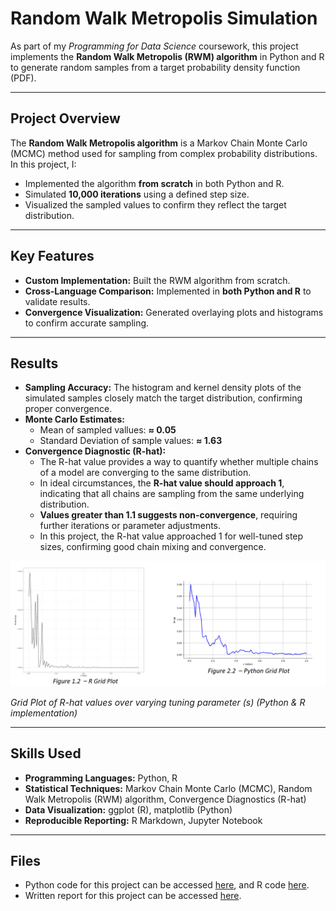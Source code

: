 # Random Walk Metropolis Simulation

As part of my *Programming for Data Science* coursework, this project implements the **Random Walk Metropolis (RWM) algorithm** in Python and R to generate random samples from a target probability density function (PDF).

---

## Project Overview
The **Random Walk Metropolis algorithm** is a Markov Chain Monte Carlo (MCMC) method used for sampling from complex probability distributions.
In this project, I:
- Implemented the algorithm **from scratch** in both Python and R.
- Simulated **10,000 iterations** using a defined step size.
- Visualized the sampled values to confirm they reflect the target distribution.

---

## Key Features
- **Custom Implementation:** Built the RWM algorithm from scratch.
- **Cross-Language Comparison:** Implemented in **both Python and R** to validate results.
- **Convergence Visualization:** Generated overlaying plots and histograms to confirm accurate sampling.

---

## Results
- **Sampling Accuracy:** The histogram and kernel density plots of the simulated samples closely match the target distribution, confirming proper convergence.
- **Monte Carlo Estimates:**
  - Mean of sampled vallues: **≈ 0.05**
  - Standard Deviation of sample values: **≈ 1.63**
- **Convergence Diagnostic (R-hat):**
  - The R-hat value provides a way to quantify whether multiple chains of a model are converging to the same distribution.
  - In ideal circumstances, the **R-hat value should approach 1**, indicating that all chains are sampling from the same underlying distribution.
  - **Values greater than 1.1 suggests non-convergence**, requiring further iterations or parameter adjustments.
  - In this project, the R-hat value approached 1 for well-tuned step sizes, confirming good chain mixing and convergence.
 
![Grid Plot of Samples](GridPlot.png)  

*Grid Plot of R-hat values over varying tuning parameter (s) (Python & R implementation)*

---

## Skills Used
- **Programming Languages:** Python, R
- **Statistical Techniques:** Markov Chain Monte Carlo (MCMC), Random Walk Metropolis (RWM) algorithm, Convergence Diagnostics (R-hat)
- **Data Visualization:** ggplot (R), matplotlib (Python)
- **Reproducible Reporting:** R Markdown, Jupyter Notebook

---

## Files
- Python code for this project can be accessed [here](ST2195_Part_1.ipynb), and R code [here](https://nichkohlas.github.io/Random-Walk-Metropolis-Simulation/220459392_Part_1.html).
- Written report for this project can be accessed [here](ST2195_Final.pdf).




